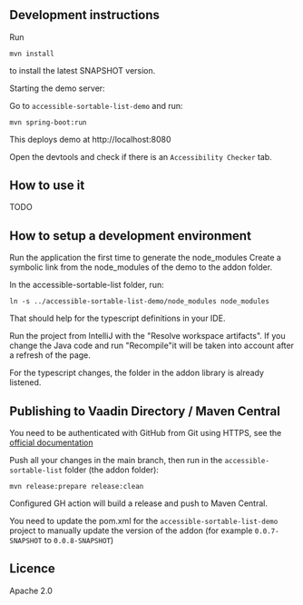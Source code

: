 # 

## Development instructions
Run
```
mvn install
```
to install the latest SNAPSHOT version.

Starting the demo server:

Go to `accessible-sortable-list-demo` and run:
```
mvn spring-boot:run
```

This deploys demo at http://localhost:8080

Open the devtools and check if there is an `Accessibility Checker` tab.

## How to use it

TODO


## How to setup a development environment

Run the application the first time to generate the node_modules
Create a symbolic link from the node_modules of the demo to the addon folder.

In the accessible-sortable-list folder, run:
```
ln -s ../accessible-sortable-list-demo/node_modules node_modules
```
That should help for the typescript definitions in your IDE.

Run the project from IntelliJ with the "Resolve workspace artifacts".
If you change the Java code and run "Recompile"it will be taken into account after a refresh of the page.

For the typescript changes, the folder in the addon library is already listened.

## Publishing to Vaadin Directory / Maven Central

You need to be authenticated with GitHub from Git using HTTPS, see the [official documentation](https://docs.github.com/en/get-started/getting-started-with-git/set-up-git#connecting-over-https-recommended)

Push all your changes in the main branch, then run in the `accessible-sortable-list` folder (the addon folder):

    mvn release:prepare release:clean

Configured GH action will build a release and push to Maven Central.

You need to update the pom.xml for the `accessible-sortable-list-demo` project to manually update the version of the addon (for example `0.0.7-SNAPSHOT` to `0.0.8-SNAPSHOT`)

## Licence

Apache 2.0